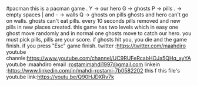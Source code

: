 #pacman
this is a pacman game .
Y -> our hero
G -> ghosts
P -> pills
. -> empty spaces
| and - -> walls
Q -> ghosts on pills
ghosts and hero can't go on walls.
ghosts can't eat pills.
every 10 seconds pills removed and new pills in new places created.
this game has two levels which in easy one ghost move randomly and in normal one ghosts move to catch our hero.
you must pick pills, pills are your score.
if ghosts hit you, you die and the game finish.
if you press "Esc" game finish.
twitter :https://twitter.com/maahdiro
youtube channle:https://www.youtube.com/channel/UC9RUFeRcabHOJa5QHq_xyYA
youtube :maahdiro
email :rostamimahdi1997@gmail.com
linkein :https://www.linkedin.com/in/mahdi-rostami-7b0582202
this f
this file's youtube link:https://youtu.be/Q90HJDXRv7k
